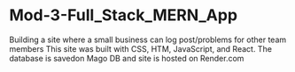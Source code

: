 ﻿# Mod-3-Full_Stack_MERN_App
Building a site where a small business can log post/problems for other team members 
This site was built with CSS, HTM, JavaScript, and React. The database is savedon Mago DB and site is hosted on Render.com 
